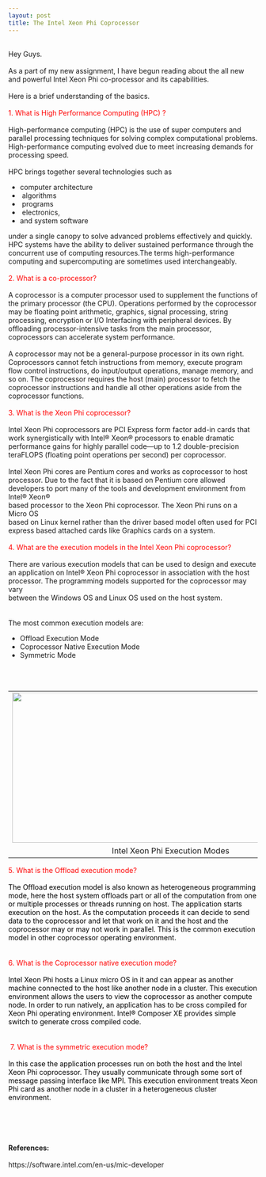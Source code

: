 ```yaml
---
layout: post
title: The Intel Xeon Phi Coprocessor
---
```


<div dir="ltr" style="text-align: left;" trbidi="on">
<div class="separator" style="clear: both; text-align: center;">
<a href="http://2.bp.blogspot.com/-A1mGAoWVxF4/VLn2cAInDJI/AAAAAAAACKo/bBu_P5FlGoQ/s1600/execution%2Bmodes.png" imageanchor="1" style="margin-left: 1em; margin-right: 1em;"><br /></a></div>
Hey Guys.<br />
<br />
As a part of my new assignment, I have begun reading about the all new and powerful Intel Xeon Phi co-processor and its capabilities.<br />
<br />
Here is a brief understanding of the basics.<br />
<br />
<span style="color: red;">1. What is High Performance Computing (HPC) ?&nbsp;</span><br />
<br />
High-performance computing (HPC) is the use of super computers and 
parallel processing techniques for solving complex computational 
problems. High-performance computing evolved due to meet increasing demands 
for processing speed.<br />
<br />
HPC brings together several technologies such as<br />
<ul style="text-align: left;">
<li>computer architecture</li>
<li>&nbsp;algorithms</li>
<li>&nbsp;programs&nbsp;</li>
<li>&nbsp;electronics,&nbsp;</li>
<li>and system 
software&nbsp;</li>
</ul>
under a single canopy to solve advanced problems effectively 
and quickly. HPC systems have the ability to deliver sustained performance through the concurrent use of computing resources.The terms high-performance computing and supercomputing are sometimes used interchangeably. <br />
<br />
<span style="color: red;">2. What is a co-processor?&nbsp;</span><br />
<span style="color: red;"><br /></span>
A coprocessor is a computer processor used to supplement the functions of the primary processor (the CPU). Operations performed by the coprocessor may be floating point arithmetic, graphics, signal processing, string processing, encryption or I/O Interfacing with peripheral devices. By offloading processor-intensive tasks from the main processor, coprocessors can accelerate system performance.<br />
<br />
A coprocessor may not be a general-purpose processor in its own right. Coprocessors cannot fetch instructions from memory, execute program flow control instructions, do input/output operations, manage memory, and so on. The coprocessor requires the host (main) processor to fetch the coprocessor instructions and handle all other operations aside from the coprocessor functions.<br />
<span style="color: red;"><br /></span>
<span style="color: red;">3. What is the Xeon Phi coprocessor?</span><br />
<br />
Intel Xeon Phi coprocessors are PCI Express form factor add-in cards 
that work synergistically with Intel® Xeon® processors to enable 
dramatic performance gains for highly parallel code—up to 1.2 
double-precision teraFLOPS (floating point operations per second) per 
coprocessor.<br />
<br />
Intel Xeon Phi cores are Pentium cores and works as coprocessor to host processor. Due to the fact that it is based on Pentium core allowed developers to port many of the tools and development environment from Intel® Xeon® <br />
based processor to the Xeon Phi coprocessor. The Xeon Phi runs on a Micro OS<br />
based on Linux kernel rather than the driver based model often used for PCI express based attached cards like Graphics cards on a system. <br />
<br />
<span style="color: red;">4. What are the execution models in the Intel Xeon Phi coprocessor?</span><br />
<br />
There are various execution models that can be used to design and execute an application on Intel® Xeon Phi coprocessor in association with the host processor. The programming models supported for the coprocessor may vary <br />
between the Windows OS and Linux OS used on the host system.<br />
<br />
<br />
The most common execution models are:<br />
<ul style="text-align: left;">
<li>Offload Execution Mode</li>
<li>Coprocessor Native Execution Mode</li>
<li>Symmetric Mode</li>
</ul>
<br />
<br />
<table cellpadding="0" cellspacing="0" class="tr-caption-container" style="float: left; margin-right: 1em; text-align: left;"><tbody>
<tr><td style="text-align: center;"><a href="http://2.bp.blogspot.com/-A1mGAoWVxF4/VLn2cAInDJI/AAAAAAAACKo/bBu_P5FlGoQ/s1600/execution%2Bmodes.png" imageanchor="1" style="clear: left; margin-bottom: 1em; margin-left: auto; margin-right: auto;"><img border="0" height="304" src="http://2.bp.blogspot.com/-A1mGAoWVxF4/VLn2cAInDJI/AAAAAAAACKo/bBu_P5FlGoQ/s1600/execution%2Bmodes.png" width="640" /></a></td></tr>
<tr><td class="tr-caption" style="text-align: center;">Intel Xeon Phi Execution Modes</td><td class="tr-caption" style="text-align: center;"><br /></td><td class="tr-caption" style="text-align: center;"><br /></td><td class="tr-caption" style="text-align: center;"><br /></td><td class="tr-caption" style="text-align: center;"><br /></td><td class="tr-caption" style="text-align: center;"><br /></td><td class="tr-caption" style="text-align: center;"><br /></td></tr>
</tbody></table>
<br />
<div>
<br />
<br />
<br />
<br />
<br />
<br />
<br />
<br />
<br />
<br />
<br />
<br />
<br />
<br />
<br />
<br />
<br />
<br />
<br />
<span style="color: red;">5. What is the Offload execution mode?</span><br />
<br />
<span style="color: red;"><span style="color: black;">The Offload execution model is also known as heterogeneous programming mode, here the host system offloads part or all of the computation from one or multiple processes or threads running on host. The application starts execution on the host. As the computation proceeds it can decide to send data to the coprocessor and let that work on it and the host and the coprocessor may or may not work in parallel. This is the common execution model in other coprocessor operating environment.</span></span><br />
<br />
<br />
<span style="color: red;"><span style="color: black;"></span></span><span style="color: red;"><span style="color: black;"><span style="color: red;">6. What is the Coprocessor native execution mode?</span></span></span><br />
<br />
<span style="color: red;"><span style="color: black;"><span style="color: red;"><span style="color: black;">Intel Xeon Phi hosts a Linux micro OS in it and can appear as another machine connected to the host like another node in a cluster. This execution environment allows the users to view the coprocessor as another compute node. In order to run natively, an application has to be cross compiled for Xeon Phi operating environment. Intel® Composer XE provides simple switch to generate cross compiled code.&nbsp;&nbsp;&nbsp;</span></span></span></span><br />
<br />
<br />
<span style="color: red;"><span style="color: black;">&nbsp;</span></span><span style="color: red;"><span style="color: black;"><span style="color: red;">7. What is the symmetric execution mode?</span></span></span><br />
<br />
<span style="color: red;"><span style="color: black;"><span style="color: red;"><span style="color: black;">In this case the application processes run on both the host and the Intel Xeon Phi<span style="color: red;"> </span>coprocessor. They usually communicate through some sort of message passing interface like MPI. This execution<span style="color: red;"> </span>environment treats Xeon Phi card as another node in a cluster in a heterogeneous cluster environment.&nbsp;&nbsp;</span></span></span></span><br />
<br />
<br />
<br />
<span style="color: red;"> </span><br />
<b><br /></b>
<b>References:</b><br />
<br />
https://software.intel.com/en-us/mic-developer<br />
<br />
<br />
<br />
<br />
<br /></div>
</div>

